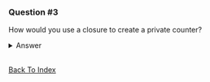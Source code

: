 ### Question #3

How would you use a closure to create a private counter?

<details>
<summary>Answer</summary>

This question covers: [Closures](../../coding/javascript/closures.md)

You can create a function within an outer function (a closure) that allows you to update a private variable but the variable wouldn't be accessible from outside the function without the use of a helper function.

```JavaScript
function counter() {
  let _counter = 0;
  // return an object with several functions that allow you
  // to modify the private _counter variable
  return {
    add: function(increment) { _counter += increment; },
    retrieve: function() { return 'The counter is currently at: ' + _counter; }
  }
}

// error if we try to access the private variable like below
// _counter;

// usage of our counter function
const c = counter();
c.add(5);
c.add(9);

// now we can access the private variable in the following way
c.retrieve(); // => The counter is currently at: 14
```

</details>

<br>

[Back To Index](../index.md)
